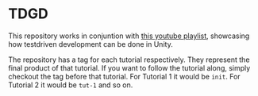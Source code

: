 # TDGD

This repository works in conjuntion with [this youtube playlist](https://www.youtube.com/watch?v=XrARC7_AI1o&list=PLGOV23vyIt6aF0HvNFEpG2EdxZW0rIbd2), showcasing how
testdriven development can be done in Unity.

The repository has a tag for each tutorial respectively. They represent the
final product of that tutorial. If you want to follow the tutorial along, simply
checkout the tag before that tutorial. For Tutorial 1 it would be `init`. For
Tutorial 2 it would be `tut-1` and so on.
